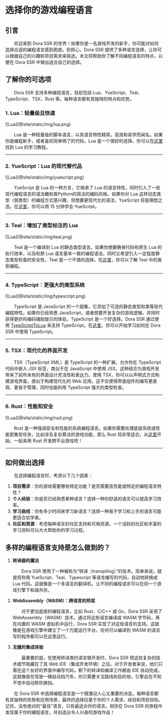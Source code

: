 # 选择你的游戏编程语言

## 引言

&emsp;&emsp;欢迎来到 Dora SSR 的世界！如果你是一名游戏开发的新手，你可能对如何选择合适的编程语言感到困惑。别担心，Dora SSR 提供了多种语言选择，让你可以根据自己的兴趣和项目需求来挑选。本文将帮助你了解不同编程语言的特点，以便在 Dora SSR 中做出适合自己的选择。

## 了解你的可选项

&emsp;&emsp;Dora SSR 支持多种编程语言，目前包括 Lua、YueScript、Teal、TypeScript、TSX、Rust 等。每种语言都有其独特的特点和优势。

### 1. Lua：轻量级且快速

<div style={{marginLeft: '30px', width: '120px'}}>
![Lua](@site/static/img/lua.png)
</div>

&emsp;&emsp;Lua 是一种轻量级的脚本语言，以其语言特性精简，高效和易学而闻名。如果你是编程新手，或者喜欢简单明了的代码，Lua 是一个很好的选择。你可以在[这里](https://lua-users.lua.ac.cn/wiki/TutorialDirectory)找到 Lua 的学习教程。

----

### 2. YueScript：Lua 的现代替代品

<div style={{marginLeft: '30px', width: '120px'}}>
![Lua](@site/static/img/yuescript.png)
</div>

&emsp;&emsp;YueScript 是 Lua 的一种方言，它继承了 Lua 的语言特性，同时引入了一些现代编程语言的语法糖和类Python的简洁的编码风格。如果你对 Lua 这样动态类型（弱类型）的编程方式感兴趣，但想要更现代化的语法，YueScript 将是理想之选。在[这里](Language%20Tutorial/yuescript-15min)，你可以用 15 分钟学会 YueScript。

----

### 3. Teal：增加了类型标注的 Lua

<div style={{marginLeft: '30px', width: '100px'}}>
![Lua](@site/static/img/teal.png)
</div>

&emsp;&emsp;Teal 是一个编译到 Lua 的静态类型语言。如果你想要确保代码有原生 Lua 的执行效率，以及和原 Lua 语言基本一致的编程语法，同时又希望引入一定程度静态类型检查的安全性，Teal 是一个不错的选择。在[这里](Language%20Tutorial/teal-tutorial)，你可以了解 Teal 中的类型编程。

----

### 4. TypeScript：更强大的类型系统

<div style={{marginLeft: '30px', width: '100px'}}>
![Lua](@site/static/img/typescript.png)
</div>

&emsp;&emsp;TypeScript 是 JavaScript 的一个超集，它添加了可选的静态类型和类等现代编程特性。如果你已经熟悉 JavaScript，或者想要开发复杂的游戏逻辑，并同时获得更好的编码辅助提示的体验，TypeScript 是一个好选择。Dora SSR 通过使用 [TypeScriptToLua](https://github.com/TypeScriptToLua/TypeScriptToLua) 来支持 TypeScript。在[这里](Language%20Tutorial/Using%20TypeScript%20in%20Dora/try-tstl)，你可以开始学习如何在 Dora SSR 中使用 TypeScript。

----

### 5. TSX：现代化的界面开发

&emsp;&emsp;TSX（TypeScript XML）是 TypeScript 的一种扩展，允许你在 TypeScript 代码中嵌入 JSX 标签，类似于在 JavaScript 中使用 JSX。这种结合为游戏开发带来了前所未有的界面设计灵活性和表达力。使用 TSX，你可以以声明式方式构建游戏界面，类似于构建现代化的 Web 应用。这不仅使得界面组件的编写更直观、更易于管理，同时也能利用 TypeScript 强大的类型检查。

----

### 6. Rust：性能和安全

<div style={{marginLeft: '30px', width: '120px'}}>
![Lua](@site/static/img/rust.png)
</div>

&emsp;&emsp;Rust 是一种强调安全和性能的系统编程语言。如果你需要处理底层系统或性能密集型任务，比如涉及复杂算法的游戏功能，那么 Rust 将非常适合。从[这里](../../blog/2024/4/15/rusty-game-dev)开始，一起来用 Rust 开发跨平台游戏吧！

----

## 如何做出选择

&emsp;&emsp;在选择编程语言时，考虑以下几个因素：

1. **项目需求**：你的游戏需要哪些特定功能？是否需要高性能或特定的编程语言特性？
2. **个人经验**：你是否已经熟悉某种语言？选择一种你舒适的语言可以提高学习效率。
3. **学习曲线**：你有多少时间来学习新语言？选择一种易于学习和上手的语言可能更适合初学者。
4. **社区和资源**：考虑每种语言的社区支持和可用资源。一个活跃的社区和丰富的学习资料可以大大帮助你的学习过程。

## 多样的编程语言支持是怎么做到的？

1. **转译器的魔法**

	&emsp;&emsp;Dora SSR 使用了一种被称为“转译（transpiling）”的技术。简单来说，就是将你用 YueScript、Teal、Typescript 等语言编写的代码，自动地转换成 Lua 代码。这就像是一个多语言的翻译机，让不同的编程语言可以在同一个游戏引擎下和谐共存。

2. **WebAssembly（WASM）：跨语言的桥梁**

	&emsp;&emsp;对于更加底层的编程语言，比如 Rust、C/C++ 或 Go，Dora SSR 采用了 WebAssembly（WASM）技术。通过将这些语言编译成 WASM 字节码，再在内置的 WASM 虚拟机中运行，Dora SSR 实现了对这些语言的支持。这就像是在游戏引擎中建立了一个万能运行平台，任何可以编译到 WASM 的语言写的程序都可以在这里运行。

3. **无缝的集成体验**

	&emsp;&emsp;最重要的是，在使用转译类的语言做开发时，Dora SSR 把这些复杂的技术细节隐藏在了其 Web IDE（集成开发环境）之后。对于开发者来说，他们只需在这个友好的界面中编写代码，剩下的转译和编译工作都由 IDE 自动完成。这就像是在驾驶一辆自动挡汽车，你只需要关注路线和目的地，引擎会在不知不觉中自动帮你换挡。

&emsp;&emsp;在 Dora SSR 中选择编程语言是一个既激动人心又重要的决定。每种语言都有其独特的优势和应用场景，最终的选择应基于你的个人需求、经验和项目目标。记住，没有绝对的“最佳”语言，只有最适合你的语言。祝你在 Dora SSR 的旅程中发现属于你的编程语言，并创造出令人兴奋的游戏作品！
